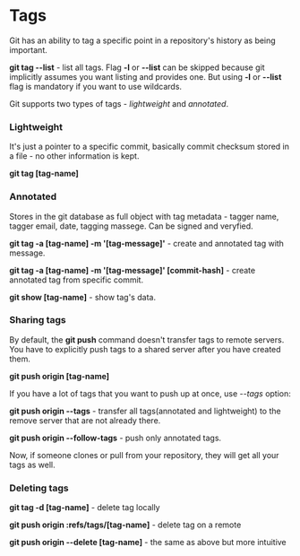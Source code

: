 # Tags

Git has an ability to tag a specific point in a repository's history as being important.

**git tag --list** - list all tags. Flag **-l** or **--list** can be skipped because git implicitly assumes you want listing and provides one. But using **-l** or **--list** flag is mandatory if you want to use wildcards.

Git supports two types of tags - _lightweight_ and _annotated_.

### Lightweight

It's just a pointer to a specific commit, basically commit checksum stored in a file - no other information is kept.

**git tag [tag-name]**

### Annotated

Stores in the git database as full object with tag metadata - tagger name, tagger email, date, tagging massege. Can be signed and veryfied.

**git tag -a [tag-name] -m '[tag-message]'** - create and annotated tag with message.

**git tag -a [tag-name] -m '[tag-message]' [commit-hash]** - create annotated tag from specific commit.

**git show [tag-name]** - show tag's data.

### Sharing tags

By default, the **git push** command doesn't transfer tags to remote servers. You have to explicitly push tags to a shared server after you have created them.

**git push origin [tag-name]**

If you have a lot of tags that you want to push up at once, use _--tags_ option:

**git push origin --tags** - transfer all tags(annotated and lightweight) to the remove server that are not already there.

**git push origin --follow-tags** - push only annotated tags.

Now, if someone clones or pull from your repository, they will get all your tags as well.

### Deleting tags

**git tag -d [tag-name]** - delete tag locally

**git push origin :refs/tags/[tag-name]** - delete tag on a remote

**git push origin --delete [tag-name]** - the same as above but more intuitive
